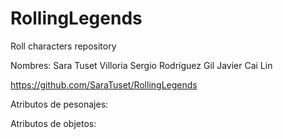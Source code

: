 # RollingLegends
Roll characters repository 

Nombres:
    Sara Tuset Villoria
    Sergio Rodríguez Gil
    Javier Cai Lin

https://github.com/SaraTuset/RollingLegends

Atributos de pesonajes:

Atributos de objetos:
